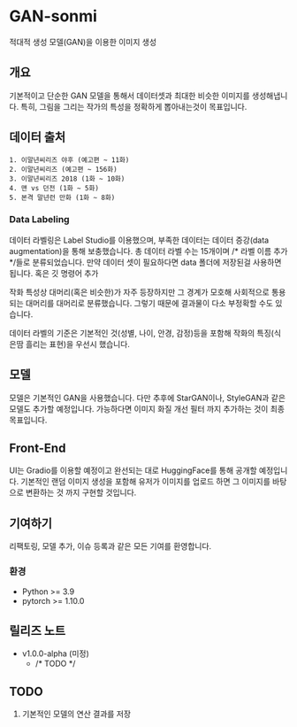 # GAN-sonmi
 적대적 생성 모델(GAN)을 이용한 이미지 생성

## 개요
기본적이고 단순한 GAN 모델을 통해서 데이터셋과 최대한 비슷한 이미지를 생성해냅니다.
특히, 그림을 그리는 작가의 특성을 정확하게 뽑아내는것이 목표입니다. 

## 데이터 출처
    1. 이말년씨리즈 야후 (예고편 ~ 11화)
    2. 이말년씨리즈 (예고편 ~ 156화)
    3. 이말년씨리즈 2018 (1화 ~ 10화)
    4. 맨 vs 던전 (1화 ~ 5화)
    5. 본격 말년런 만화 (1화 ~ 8화)

### Data Labeling
데이터 라벨링은 Label Studio를 이용했으며, 부족한 데이터는 데이터 증강(data augmentation)을 통해 보충했습니다. 
총 데이터 라벨 수는 15개이며 /* 라벨 이름 추가 */들로 분류되었습니다. 만약 데이터 셋이 필요하다면 data 폴더에 저장된걸 사용하면 됩니다. 혹은 깃 명령어 추가  

작화 특성상 대머리(혹은 비슷한)가 자주 등장하지만 그 경계가 모호해 사회적으로 통용되는 대머리를 대머리로 분류했습니다. 그렇기 때문에 결과물이 다소 부정확할 수도 있습니다. 

데이터 라벨의 기준은 기본적인 것(성별, 나이, 안경, 감정)등을 포함해 작화의 특징(식은땀 흘리는 표현)을 우선시 했습니다.

## 모델
모델은 기본적인 GAN을 사용했습니다. 다만 추후에 StarGAN이나, StyleGAN과 같은 모델도 추가할 예정입니다.
가능하다면 이미지 화질 개선 필터 까지 추가하는 것이 최종 목표입니다. 

## Front-End
UI는 Gradio를 이용할 예정이고 완선되는 대로 HuggingFace를 통해 공개할 예정입니다. 
기본적인 랜덤 이미지 생성을 포함해 유저가 이미지를 업로드 하면 그 이미지를 바탕으로 변환하는 것 까지 구현할 것입니다.

## 기여하기
리팩토링, 모델 추가, 이슈 등록과 같은 모든 기여를 환영합니다.

### 환경 
* Python >= 3.9
* pytorch >= 1.10.0 

## 릴리즈 노트
* v1.0.0-alpha (미정)
    - /* TODO */

## TODO
1. 기본적인 모델의 연산 결과를 저장